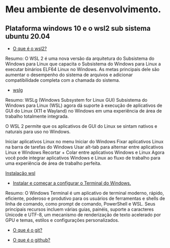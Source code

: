 # Meu ambiente de desenvolvimento.
## Plataforma windows 10 e o wsl2 sub sistema ubuntu 20.04


- [O que é o wsl2?](https://learn.microsoft.com/pt-br/windows/wsl/about)
<p>Resumo: 
O WSL 2 é uma nova versão da arquitetura do Subsistema do Windows para Linux que capacita o Subsistema do Windows para Linux a executar binários ELF64 Linux no Windows. As metas principais dele são aumentar o desempenho do sistema de arquivos e adicionar compatibilidade completa com a chamada do sistema.</p>

- [wslg](https://learn.microsoft.com/pt-br/windows/wsl/tutorials/gui-apps)
<p>Resumo: 
WSLg (Windows Subsystem for Linux GUI)
Subsistema do Windows para Linux (WSL) agora dá suporte à execução de aplicativos de GUI do Linux (X11 e Wayland) no Windows em uma experiência de área de trabalho totalmente integrada.

O WSL 2 permite que os aplicativos de GUI do Linux se sintam nativos e naturais para uso no Windows.

Iniciar aplicativos Linux no menu Iniciar do Windows
Fixar aplicativos Linux na barra de tarefas do Windows
Usar alt-tab para alternar entre aplicativos Linux e Windows
Recortar + Colar entre aplicativos Windows e Linux
Agora você pode integrar aplicativos Windows e Linux ao fluxo de trabalho para uma experiência de área de trabalho perfeita.</p>

[Instalação wsl](https://github.com/shenrique1970/Meu-ambiente-dev/blob/main/resumos/resumo-wsl.md)


- [Instalar e começar a configurar o Terminal do Windows.](https://learn.microsoft.com/pt-br/windows/terminal/install)
<p>Resumo: 
O Windows Terminal é um aplicativo de terminal moderno, rápido, eficiente, poderoso e produtivo para os usuários de ferramentas e shells de linha de comando, como prompt de comando, PowerShell e WSL. Seus principais recursos incluem várias guias, painéis, suporte a caracteres Unicode e UTF-8, um mecanismo de renderização de texto acelerado por GPU e temas, estilos e configurações personalizados.</p>

- [O que é o git?](https://git-scm.com/doc)

- [O que é o github?](https://docs.github.com/pt)



